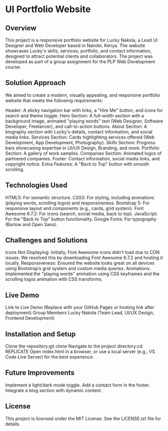 # UI Portfolio Website
## Overview
This project is a responsive portfolio website for Lucky Nakola, a Lead UI Designer and Web Developer based in Nairobi, Kenya. The website showcases Lucky's skills, services, portfolio, and contact information, designed to attract potential clients and collaborators. The project was developed as part of a group assignment for the PLP Web Development course.

## Solution Approach
We aimed to create a modern, visually appealing, and responsive portfolio website that meets the following requirements:

Header: A sticky navigation bar with links, a "Hire Me" button, and icons for search and theme toggle.
Hero Section: A full-width section with a background image, animated "playing words" text (Web Designer, Software Developer, Freelancer), and call-to-action buttons.
About Section: A biography section with Lucky's details, contact information, and social media links.
Services Section: Cards highlighting services offered (Web Development, App Development, Photography).
Skills Section: Progress bars showcasing expertise in UI/UX Design, Branding, and more.
Portfolio Section: A gallery of work samples.
Companies Section: Animated logos of partnered companies.
Footer: Contact information, social media links, and copyright notice.
Extra Features: A "Back to Top" button with smooth scrolling.

## Technologies Used
HTML5: For semantic structure.
CSS3: For styling, including animations (playing words, scrolling logos) and responsiveness.
Bootstrap 5: For responsive layout and components (e.g., cards, grid system).
Font Awesome 6.7.2: For icons (search, social media, back to top).
JavaScript: For the "Back to Top" button functionality.
Google Fonts: For typography (Barlow and Open Sans).

## Challenges and Solutions
Icons Not Displaying: Initially, Font Awesome icons didn’t load due to CDN issues. We resolved this by downloading Font Awesome 6.7.2 and hosting it locally.
Responsiveness: Ensured the website looks great on all devices using Bootstrap’s grid system and custom media queries.
Animations: Implemented the "playing words" animation using CSS keyframes and the scrolling logos animation with CSS transforms.

## Live Demo
Link to Live Demo (Replace with your GitHub Pages or hosting link after deployment)
Group Members
Lucky Nakola (Team Lead, UI/UX Design, Frontend Development)

## Installation and Setup
Clone the repository:git clone <your-repo-url>
Navigate to the project directory:cd REPLICATE
Open index.html in a browser, or use a local server (e.g., VS Code Live Server) for the best experience.

## Future Improvements
Implement a light/dark mode toggle.
Add a contact form in the footer.
Integrate a blog section with dynamic content.

## License
This project is licensed under the MIT License. See the LICENSE.txt file for details.
